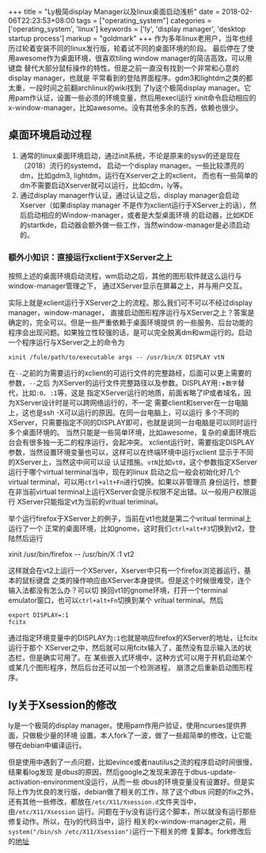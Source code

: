 +++
title = "Ly极简display Manager以及linux桌面启动浅析"
date = 2018-02-06T22:23:53+08:00
tags = ["operating_system"]
categories = ['operating_system', 'linux']
keywords = ['ly', 'display manager', 'desktop startup process']
markup = "goldmark"
+++
作为多年linux老用户，当年也经历过轮着安装不同的linux发行版，轮着试不同的桌面环境的阶段。
最后停在了使用awesome作为桌面环境，很喜欢tiling window manager的简洁高效，可以用键盘
替代大部分鼠标操作的特性。但是之前一直没有找到一个非常和心意的display manager，也就是
平常看到的登陆界面程序。gdm3和lightdm之类的都太重，一段时间之前翻archlinux的wiki找到
了ly这个极简display manager。它用pam作认证，设置一些必须的环境变量，然后用execl运行
xinit命令启动相应的x-window-manager，比如awesome。没有其他多余的东西，依赖也很少。
<!--more-->
## 桌面环境启动过程
1. 通常的linux桌面环境启动，通过init系统，不论是原来的sysv的还是现在（2018）流行的systemd，
启动一个display manager。一些比较漂亮的dm，比如gdm3, lightdm，运行在Xserver之上的xclient，
而也有一些简单的dm不需要启动Xserver就可以运行，比如cdm，ly等。
2. 通过display manager作认证，通过认证之后，display manager会启动Xserver（如果display manager
不是作为xclient运行于XServer上的话），然后启动相应的Window-manager，或者是大型桌面环境
的启动器，比如KDE的startkde，启动器会额外做一些工作，当然window-manager是必须启动的。

### 额外小知识：直接运行xclient于XServer之上
按照上述的桌面环境启动流程，wm启动之后，其他的图形软件就这么运行与window-manager管理之下，
通过XServer显示在屏幕之上，并与用户交互。

实际上就是xclient运行于XServer之上的流程。那么我们可不可以不经过display manager，window-manager，
直接启动图形程序运行与XServer之上？答案是确定的，完全可以。但是一些严重依赖于桌面环境提供
的一些服务、后台功能的程序会出现问题。如果独立性较强的话，是可以完全脱离dm和wm运行的。启动
一个程序运行与XServer之上的命令为

    xinit /fule/path/to/executable args -- /usr/bin/X DISPLAY vtN

在`--`之前的为需要运行的xclient的可运行文件的完整路经，后面可以更上需要的参数，`--`之后
为XServer的运行文件完整路径以及参数。DISPLAY用`:`+`数字`替代，比如`:0`、`:1`等，这是
指定XServer运行的地质，前面省略了IP或者域名，因为XServer设计时是可以跨网络运行的，不一定
需要client和server在一台电脑上，这也是ssh -X可以运行的原因。在同一台电脑上，可以运行
多个不同的XServer，只需要指定不同的DISPLAY即可，也就是说同一台电脑是可以同时运行多个桌面环境的。
当然只能是一些简单环境，比如awesome，复杂的桌面环境后台会有很多独一无二的程序运行，会起冲突。
xclient运行时，需要指定DISPLAY参数，当然设置环境变量也可以，这样可以在终端环境中运行xclient
显示于不同的XServer上，当然这中间可以设
认证措施。`vtN`比如`vt0`，这个参数指定XServer运行于哪个virtual terminal当中，现在的linux
启动之后一般会初始化好几个virtual terminal，可以用`ctrl+alt+Fn`进行切换。如果以非管理员
身份运行，想要在非当前virtual terminal上运行XServer会提示权限不足出错。以一般用户权限运行
XServer只能指定vt为当前的vritual teriminal。

举个运行firefox于XServer上的例子，当前在vt1也就是第二个vritual terminal上运行了一个
正常的桌面环境，比如gnome，这时我们`ctrl+alt+F3`切换到vt2，登陆然后运行

  xinit /usr/bin/firefox -- /usr/bin/X :1 vt2

这样就会在vt2上运行一个XServer，Xserver中只有一个firefox浏览器运行，基本的鼠标键盘
之类的操作响应由XServer本身提供。但是这个时候很难受，连个输入法都没有怎么办？可以切
换回vt1的gnome环境，打开一个terminal emulator窗口，也可以`ctrl+alt+Fn`切换到某个
vritual terminal。然后

    export DISPLAY=:1
    fcitx
通过指定环境变量中的DISPLAY为`:1`也就是响应firefox的XServer的地址，让fcitx运行于那个
XServer之中，然后就可以用fcitx输入了，虽然没有显示输入法的状态栏，但是确实可用了。在
某些嵌入式环境中，这种方式可以用于开机启动某个或某几个图形程序，然后后台还可以加一个检测进程，
崩溃之后重新启动图形程序。

## ly关于Xsession的修改
ly是一个极简的display manager。使用pam作用户验证，使用ncurses提供界面，只做极少量的环境
设置。本人fork了一波，做了一些超简单的修改，让它能够在debian中编译运行。

但是使用中遇到了一点问题，比如evince或者nautilus之流的程序启动时间很慢，结果看log发现
是dbus的原因，然后google之发现来源在于dbus-update-activation-environment没运行，从而一些
dbus的环境变量没有设置好。但是实际上作为优良的发行版，debian做了相关的工作，除了这个dbus
问题的fix之外，还有其他一些修改，都放在`/etc/X11/Xsession.d`文件夹当中，由`/etc/X11/Xsession`
运行。问题在于ly没有运行这个脚本，所以就没有运行那些修复动作。所以，在ly的代码当中，运行
相关的x-window-manager之前，用`system("/bin/sh /etc/X11/Xsession")`运行一下相关的修
复脚本。fork修改后的[地址](https://github.com/linuxhenhao/ly)

